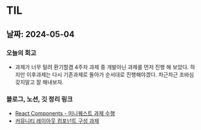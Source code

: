 # TIL

## 날짜: 2024-05-04

### 오늘의 회고

- 과제가 너무 밀려 환기할겸 4주차 과제 중 개발아닌 과제를 먼저 진행 해 보았다. 하지만 이후과제는 다시 기존과제로 돌아가 순서대로 진행해야겠다. 차근차근 조바심갖지말고 잘 해내보자.

### 블로그, 노션, 깃 정리 링크

- [React Components - 미니퀘스트 과제 수행](https://goorm.notion.site/components-1a54fffd1a754c16934656f86fe7ed8d?pvs=4)
- [커뮤니티 레이아웃 컴포넌트 구성 과제](https://goorm.notion.site/9de5c6f926444686adb03f9307973e03?pvs=4)
